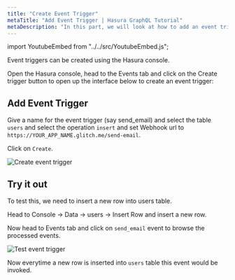 ```yaml
---
title: "Create Event Trigger"
metaTitle: "Add Event Trigger | Hasura GraphQL Tutorial"
metaDescription: "In this part, we will look at how to add an event trigger in Hasura GraphQL Engine using the console"
---
```


import YoutubeEmbed from "../../src/YoutubeEmbed.js";

<YoutubeEmbed link="https://www.youtube.com/embed/BKOwSlEdLUY" />

Event triggers can be created using the Hasura console.

Open the Hasura console, head to the Events tab and click on the Create trigger button to open up the interface below to create an event trigger:

## Add Event Trigger

Give a name for the event trigger (say send_email) and select the table `users` and select the operation `insert` and set Webhook url to `https://YOUR_APP_NAME.glitch.me/send-email`.

Click on `Create`.

![Create event trigger](https://graphql-engine-cdn.hasura.io/learn-hasura/assets/graphql-hasura/add-event-trigger.png)

## Try it out

To test this, we need to insert a new row into users table.

Head to Console -> Data -> users -> Insert Row and insert a new row.

Now head to Events tab and click on `send_email` event to browse the processed events.

![Test event trigger](https://graphql-engine-cdn.hasura.io/learn-hasura/assets/graphql-hasura/test-event-trigger.png)

Now everytime a new row is inserted into `users` table this event would be invoked.

